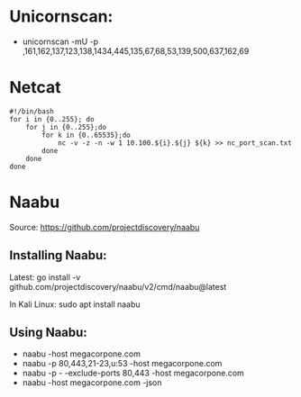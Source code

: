 # Unicornscan: 
- unicornscan -mU -p ,161,162,137,123,138,1434,445,135,67,68,53,139,500,637,162,69

# Netcat
```
#!/bin/bash
for i in {0..255}; do
    for j in {0..255};do
        for k in {0..65535};do
            nc -v -z -n -w 1 10.100.${i}.${j} ${k} >> nc_port_scan.txt
        done
    done
done
```

# Naabu

Source: https://github.com/projectdiscovery/naabu

## Installing Naabu: 

Latest: 
go install -v github.com/projectdiscovery/naabu/v2/cmd/naabu@latest
 
 In Kali Linux: 
 sudo apt install naabu
 
 ## Using Naabu: 
 - naabu -host megacorpone.com
 - naabu -p 80,443,21-23,u:53 -host megacorpone.com
 - naabu -p - -exclude-ports 80,443 -host megacorpone.com
 - naabu -host megacorpone.com -json